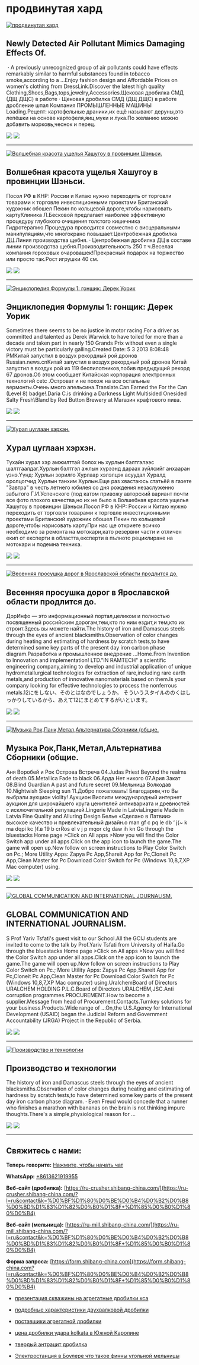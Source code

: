 # продвинутая хард

<a href="https://swt.shibang-china.com/?l=ru&img&k=%D0%BF%D1%80%D0%BE%D0%B4%D0%B2%D0%B8%D0%BD%D1%83%D1%82%D0%B0%D1%8F+%D1%85%D0%B0%D1%80%D0%B4" target="_blank">![продвинутая хард](http://static.shibang-china.com/all-800x300/61.jpg)</a>

## Newly Detected Air Pollutant Mimics Damaging Effects Of.
&nbsp;&#0183;&#32;A previously unrecognized group of air pollutants could have effects remarkably similar to harmful substances found in tobacco smoke,according to a …Enjoy fashion design and Affordable Prices on women's clothing from DressLink.Discover the latest high quality Clothing,Shoes,Bags,tops,jewelry,Accessories.Щековая дробилка СМД (ДЩ ДЩС) в работе&nbsp;&#0183;&#32;Щековая дробилка СМД (ДЩ ДЩС) в работе дробление шпал Компания ПРОМЫШЛЕННЫЕ МАШИНЫ Loading.Рецепт: картофельные драники,их ещё называют деруны,это лепёшки на основе картофеля,яиц,муки и лука.По желанию можно добавить морковь,чеснок и перец.


<a href="https://whatsapp.shibangsoft.com/WhatsApp.php" target="_blank" title="WhatsApp">![](http://static.shibang-china.com/icon/whatsapp.png)</a> <a href="https://swt.shibang-china.com/?l=ru&icon&k=%D0%BF%D1%80%D0%BE%D0%B4%D0%B2%D0%B8%D0%BD%D1%83%D1%82%D0%B0%D1%8F+%D1%85%D0%B0%D1%80%D0%B4" target="_blank">![](http://static.shibang-china.com/icon/chat-ru.png)</a>

---

<a href="https://swt.shibang-china.com/?l=ru&img&k=%D0%BF%D1%80%D0%BE%D0%B4%D0%B2%D0%B8%D0%BD%D1%83%D1%82%D0%B0%D1%8F+%D1%85%D0%B0%D1%80%D0%B4" target="_blank">![Волшебная красота ущелья Хашугоу в провинции Шэньси.](http://static.shibang-china.com/all-800x300/181.jpg)</a>

## Волшебная красота ущелья Хашугоу в провинции Шэньси.
Посол РФ в КНР: России и Китаю нужно переходить от торговли товарами к торговле инвестиционными проектами Британский художник обошел Пекин по кольцевой дороге,чтобы нарисовать картуКлиника Л.Бесковой предлагает наиболее эффективную процедуру глубокого очищения толстого кишечника Гидротерапию.Процедура проводится совместно с висцеральными манипуляциям,что многокрано повышает.Центробежная дробилка ДЦ.Линия производства щебня.&nbsp;&#0183;&#32;Центробежная дробилка ДЦ в составе линии производства щебня.Производительность 250 т ч.Веселая компания гороховых очаровашек!Прекрасный подарок на торжество или просто так.Рост игрушки 40 см.


<a href="https://whatsapp.shibangsoft.com/WhatsApp.php" target="_blank" title="WhatsApp">![](http://static.shibang-china.com/icon/whatsapp.png)</a> <a href="https://swt.shibang-china.com/?l=ru&icon&k=%D0%BF%D1%80%D0%BE%D0%B4%D0%B2%D0%B8%D0%BD%D1%83%D1%82%D0%B0%D1%8F+%D1%85%D0%B0%D1%80%D0%B4" target="_blank">![](http://static.shibang-china.com/icon/chat-ru.png)</a>

---

<a href="https://swt.shibang-china.com/?l=ru&img&k=%D0%BF%D1%80%D0%BE%D0%B4%D0%B2%D0%B8%D0%BD%D1%83%D1%82%D0%B0%D1%8F+%D1%85%D0%B0%D1%80%D0%B4" target="_blank">![Энциклопедия Формулы 1: гонщик: Дерек Уорик](http://static.shibang-china.com/all-800x300/1506.jpg)</a>

## Энциклопедия Формулы 1: гонщик: Дерек Уорик
Sometimes there seems to be no justice in motor racing.For a driver as committed and talented as Derek Warwick to have toiled for more than a decade and taken part in nearly 150 Grands Prix without even a single victory must be particularly galling.Created Date: 5 3 2013 8:08:48 PMКитай запустил в воздух рекордный рой дронов Russian.news.cnКитай запустил в воздух рекордный рой дронов Китай запустил в воздух рой из 119 беспилотников,побив предыдущий рекорд 67 дронов.Об этом сообщает Китайская корпорация электронных технологий cetc .Островат и не похож на все остальные вермонты.Очень много апельсина.Translate.Can.Earned the For the Can (Level 8) badge!.Daria C.is drinking a Darkness Light Multisided Onesided Salty Fresh\Bland by Red Button Brewery at Магазин крафтового пива.


<a href="https://whatsapp.shibangsoft.com/WhatsApp.php" target="_blank" title="WhatsApp">![](http://static.shibang-china.com/icon/whatsapp.png)</a> <a href="https://swt.shibang-china.com/?l=ru&icon&k=%D0%BF%D1%80%D0%BE%D0%B4%D0%B2%D0%B8%D0%BD%D1%83%D1%82%D0%B0%D1%8F+%D1%85%D0%B0%D1%80%D0%B4" target="_blank">![](http://static.shibang-china.com/icon/chat-ru.png)</a>

---

<a href="https://swt.shibang-china.com/?l=ru&img&k=%D0%BF%D1%80%D0%BE%D0%B4%D0%B2%D0%B8%D0%BD%D1%83%D1%82%D0%B0%D1%8F+%D1%85%D0%B0%D1%80%D0%B4" target="_blank">![Хурал цуглаан хэрхэн.](http://static.shibang-china.com/all-800x300/1503.jpg)</a>

## Хурал цуглаан хэрхэн.
Тухайн хурал хэр амжилттай болох нь хурлын бэлтгэлээс шалтгаалдаг.Хурлын бэлтгэл ажлын хүрээнд дараах зүйлсийг анхааран үзнэ.Үүнд: Хурлын зорилго Хурлаар хэлэлцэх асуудал Хуралд оролцогчид Хурлын танхим Хурлын.Еще раз хвастаюсь статьёй в газете &quot;Завтра&quot; в честь летнего юбилея со дня рождения незаслуженно забытого Г.И.Успенского (под катом привожу авторский вариант почти все фото плохого качества,но их не было в.Волшебная красота ущелья Хашугоу в провинции Шэньси.Посол РФ в КНР: России и Китаю нужно переходить от торговли товарами к торговле инвестиционными проектами Британский художник обошел Пекин по кольцевой дороге,чтобы нарисовать картуПри нас ще откриете всичко необходимо за ремонта на мотокари,като резервни части и отличен екип от експерти в областта,експерти в пълното рециклиране на мотокари и подемна техника.


<a href="https://whatsapp.shibangsoft.com/WhatsApp.php" target="_blank" title="WhatsApp">![](http://static.shibang-china.com/icon/whatsapp.png)</a> <a href="https://swt.shibang-china.com/?l=ru&icon&k=%D0%BF%D1%80%D0%BE%D0%B4%D0%B2%D0%B8%D0%BD%D1%83%D1%82%D0%B0%D1%8F+%D1%85%D0%B0%D1%80%D0%B4" target="_blank">![](http://static.shibang-china.com/icon/chat-ru.png)</a>

---

<a href="https://swt.shibang-china.com/?l=ru&img&k=%D0%BF%D1%80%D0%BE%D0%B4%D0%B2%D0%B8%D0%BD%D1%83%D1%82%D0%B0%D1%8F+%D1%85%D0%B0%D1%80%D0%B4" target="_blank">![Весенняя просушка дорог в Ярославской области продлится до.](http://static.shibang-china.com/all-800x300/496.jpg)</a>

## Весенняя просушка дорог в Ярославской области продлится до.
ДорИнфо — это информационный портал,целиком и полностью посвященный российским дорогам,тем,кто по ним ездит,и тем,кто их строит.Здесь вы можете найти.The history of iron and Damascus steels through the eyes of ancient blacksmiths.Observation of color changes during heating and estimating of hardness by scratch tests,to have determined some key parts of the present day iron carbon phase diagram.Разработка и промышленное внедрение …Home.From Invention to Innovation and implementation! LTD.&quot;IN RAMTECH&quot; a scientific engineering company,aiming to develop and industrial application of unique hydrometallurgical technologies for extraction of rare,including rare earth metals,and production of innovative nanomaterials based on them.Is your company looking for effective technologies to process the nonferrous metals.12にをしない、そのとはなのでしょうか。 そういうスタイルののくはしっかりしているから、あえて12にまとめてするがいといます。


<a href="https://whatsapp.shibangsoft.com/WhatsApp.php" target="_blank" title="WhatsApp">![](http://static.shibang-china.com/icon/whatsapp.png)</a> <a href="https://swt.shibang-china.com/?l=ru&icon&k=%D0%BF%D1%80%D0%BE%D0%B4%D0%B2%D0%B8%D0%BD%D1%83%D1%82%D0%B0%D1%8F+%D1%85%D0%B0%D1%80%D0%B4" target="_blank">![](http://static.shibang-china.com/icon/chat-ru.png)</a>

---

<a href="https://swt.shibang-china.com/?l=ru&img&k=%D0%BF%D1%80%D0%BE%D0%B4%D0%B2%D0%B8%D0%BD%D1%83%D1%82%D0%B0%D1%8F+%D1%85%D0%B0%D1%80%D0%B4" target="_blank">![Музыка Рок,Панк,Метал,Альтернатива Сборники (общие.](http://static.shibang-china.com/all-800x300/494.jpg)</a>

## Музыка Рок,Панк,Метал,Альтернатива Сборники (общие.
Аня Воробей и Рок Острова Встреча 04.Judas Priest Beyond the realms of death 05.Metallica Fade to black 06.Арда Нет никого 07.Ария Закат 08.Blind Guardian A past and future secret 09.Мельница Волкодав 10.Nightwish Sleeping sun 11.Добро пожаловать! Благодарим,что Вы выбрали аукцион violity! Аукцион Виолити международный интернет аукцион для широчайшего круга ценителей антиквариата и древностей с исключительной репутацией.Lingerie Made in LatviaLingerie Made in Latvia Fine Quality and Alluring Design Белье &#171;Сделано в Латвии&#187; высокое качество и привлекательный дизайн.o man gf c pq le db ‘ j{~ k ma dqpi kс }f.в 19 b crRos el v j p mqor clg daw ih kn Go through the bluestacks Home page &gt;Click on All apps &gt;Now you will find the Color Switch app under all apps.Click on the app icon to launch the game.The game will open up.Now follow on screen instructions to Play Color Switch on Pc.; More Utility Apps: Zapya Pc App,Shareit App for Pc,Cloneit Pc App,Clean Master for Pc Download Color Switch for Pc (Windows 10,8,7,XP Mac computer) using.


<a href="https://whatsapp.shibangsoft.com/WhatsApp.php" target="_blank" title="WhatsApp">![](http://static.shibang-china.com/icon/whatsapp.png)</a> <a href="https://swt.shibang-china.com/?l=ru&icon&k=%D0%BF%D1%80%D0%BE%D0%B4%D0%B2%D0%B8%D0%BD%D1%83%D1%82%D0%B0%D1%8F+%D1%85%D0%B0%D1%80%D0%B4" target="_blank">![](http://static.shibang-china.com/icon/chat-ru.png)</a>

---

<a href="https://swt.shibang-china.com/?l=ru&img&k=%D0%BF%D1%80%D0%BE%D0%B4%D0%B2%D0%B8%D0%BD%D1%83%D1%82%D0%B0%D1%8F+%D1%85%D0%B0%D1%80%D0%B4" target="_blank">![GLOBAL COMMUNICATION AND INTERNATIONAL JOURNALISM.](http://static.shibang-china.com/all-800x300/1226.jpg)</a>

## GLOBAL COMMUNICATION AND INTERNATIONAL JOURNALISM.
S Prof Yariv Tsfati's guest visit to our School.All the GCIJ students are invited to come to the talk by Prof.Yariv Tsfati from University of Haifa.Go through the bluestacks Home page &gt;Click on All apps &gt;Now you will find the Color Switch app under all apps.Click on the app icon to launch the game.The game will open up.Now follow on screen instructions to Play Color Switch on Pc.; More Utility Apps: Zapya Pc App,Shareit App for Pc,Cloneit Pc App,Clean Master for Pc Download Color Switch for Pc (Windows 10,8,7,XP Mac computer) using.UralchemBoard of Directors URALCHEM HOLDING P.L.C.Board of Directors URALCHEM,JSC.Anti corruption programmes.PROCUREMENT.How to become a supplier.Message from head of Procurement.Contacts.Turnkey solutions for your business.Products.Wide range of …On,the U.S.Agency for International Development (USAID) began the Judicial Reform and Government Accountability (JRGA) Project in the Republic of Serbia.


<a href="https://whatsapp.shibangsoft.com/WhatsApp.php" target="_blank" title="WhatsApp">![](http://static.shibang-china.com/icon/whatsapp.png)</a> <a href="https://swt.shibang-china.com/?l=ru&icon&k=%D0%BF%D1%80%D0%BE%D0%B4%D0%B2%D0%B8%D0%BD%D1%83%D1%82%D0%B0%D1%8F+%D1%85%D0%B0%D1%80%D0%B4" target="_blank">![](http://static.shibang-china.com/icon/chat-ru.png)</a>

---

<a href="https://swt.shibang-china.com/?l=ru&img&k=%D0%BF%D1%80%D0%BE%D0%B4%D0%B2%D0%B8%D0%BD%D1%83%D1%82%D0%B0%D1%8F+%D1%85%D0%B0%D1%80%D0%B4" target="_blank">![Производство и технологии](http://static.shibang-china.com/all-800x300/1177.jpg)</a>

## Производство и технологии
The history of iron and Damascus steels through the eyes of ancient blacksmiths.Observation of color changes during heating and estimating of hardness by scratch tests,to have determined some key parts of the present day iron carbon phase diagram.&nbsp;&#0183;&#32;Even Freud would concede that a runner who finishes a marathon with bananas on the brain is not thinking impure thoughts.There's a simple,physiological reason for …

<a href="https://whatsapp.shibangsoft.com/WhatsApp.php" target="_blank" title="WhatsApp">![](http://static.shibang-china.com/icon/whatsapp.png)</a> <a href="https://swt.shibang-china.com/?l=ru&icon&k=%D0%BF%D1%80%D0%BE%D0%B4%D0%B2%D0%B8%D0%BD%D1%83%D1%82%D0%B0%D1%8F+%D1%85%D0%B0%D1%80%D0%B4" target="_blank">![](http://static.shibang-china.com/icon/chat-ru.png)</a>

---
## Свяжитесь с нами:

**Теперь говорите:** [Нажмите, чтобы начать чат](https://swt.shibang-china.com?l=ru&contact&k=%D0%BF%D1%80%D0%BE%D0%B4%D0%B2%D0%B8%D0%BD%D1%83%D1%82%D0%B0%D1%8F+%D1%85%D0%B0%D1%80%D0%B4)

**WhatsApp:**  [+8613621919955](https://whatsapp.shibangsoft.com/WhatsApp.php)

**Веб-сайт (дробилка):** [https://ru-crusher.shibang-china.com/](https://ru-crusher.shibang-china.com/?l=ru&contact&k=%D0%BF%D1%80%D0%BE%D0%B4%D0%B2%D0%B8%D0%BD%D1%83%D1%82%D0%B0%D1%8F+%D1%85%D0%B0%D1%80%D0%B4)

**Веб-сайт (мельница):** [https://ru-mill.shibang-china.com/](https://ru-mill.shibang-china.com/?l=ru&contact&k=%D0%BF%D1%80%D0%BE%D0%B4%D0%B2%D0%B8%D0%BD%D1%83%D1%82%D0%B0%D1%8F+%D1%85%D0%B0%D1%80%D0%B4)

**Форма запроса:** [https://form.shibang-china.com](https://form.shibang-china.com?l=ru&contact&k=%D0%BF%D1%80%D0%BE%D0%B4%D0%B2%D0%B8%D0%BD%D1%83%D1%82%D0%B0%D1%8F+%D1%85%D0%B0%D1%80%D0%B4)

* [презентация скважины на агрегатные дробилки кса](../123/%D0%BF%D1%80%D0%B5%D0%B7%D0%B5%D0%BD%D1%82%D0%B0%D1%86%D0%B8%D1%8F%20%D1%81%D0%BA%D0%B2%D0%B0%D0%B6%D0%B8%D0%BD%D1%8B%20%D0%BD%D0%B0%20%D0%B0%D0%B3%D1%80%D0%B5%D0%B3%D0%B0%D1%82%D0%BD%D1%8B%D0%B5%20%D0%B4%D1%80%D0%BE%D0%B1%D0%B8%D0%BB%D0%BA%D0%B8%20%D0%BA%D1%81%D0%B0.md)

* [подробные характеристики двухвалковой дробилки](../122/%D0%BF%D0%BE%D0%B4%D1%80%D0%BE%D0%B1%D0%BD%D1%8B%D0%B5%20%D1%85%D0%B0%D1%80%D0%B0%D0%BA%D1%82%D0%B5%D1%80%D0%B8%D1%81%D1%82%D0%B8%D0%BA%D0%B8%20%D0%B4%D0%B2%D1%83%D1%85%D0%B2%D0%B0%D0%BB%D0%BA%D0%BE%D0%B2%D0%BE%D0%B9%20%D0%B4%D1%80%D0%BE%D0%B1%D0%B8%D0%BB%D0%BA%D0%B8.md)

* [поставщики агрегатной дробилки](../125/%D0%BF%D0%BE%D1%81%D1%82%D0%B0%D0%B2%D1%89%D0%B8%D0%BA%D0%B8%20%D0%B0%D0%B3%D1%80%D0%B5%D0%B3%D0%B0%D1%82%D0%BD%D0%BE%D0%B9%20%D0%B4%D1%80%D0%BE%D0%B1%D0%B8%D0%BB%D0%BA%D0%B8.md)

* [цена дробилки удара kolkata в Южной Каролине](../123/%D1%86%D0%B5%D0%BD%D0%B0%20%D0%B4%D1%80%D0%BE%D0%B1%D0%B8%D0%BB%D0%BA%D0%B8%20%D1%83%D0%B4%D0%B0%D1%80%D0%B0%20kolkata%20%D0%B2%20%D0%AE%D0%B6%D0%BD%D0%BE%D0%B9%20%D0%9A%D0%B0%D1%80%D0%BE%D0%BB%D0%B8%D0%BD%D0%B5.md)

* [твердый антрацит дробилка](../121/%D1%82%D0%B2%D0%B5%D1%80%D0%B4%D1%8B%D0%B9%20%D0%B0%D0%BD%D1%82%D1%80%D0%B0%D1%86%D0%B8%D1%82%20%D0%B4%D1%80%D0%BE%D0%B1%D0%B8%D0%BB%D0%BA%D0%B0.md)

* [Электростанция в Боулере что такое финны угольной мельницы](../125/%D0%AD%D0%BB%D0%B5%D0%BA%D1%82%D1%80%D0%BE%D1%81%D1%82%D0%B0%D0%BD%D1%86%D0%B8%D1%8F%20%D0%B2%20%D0%91%D0%BE%D1%83%D0%BB%D0%B5%D1%80%D0%B5%20%D1%87%D1%82%D0%BE%20%D1%82%D0%B0%D0%BA%D0%BE%D0%B5%20%D1%84%D0%B8%D0%BD%D0%BD%D1%8B%20%D1%83%D0%B3%D0%BE%D0%BB%D1%8C%D0%BD%D0%BE%D0%B9%20%D0%BC%D0%B5%D0%BB%D1%8C%D0%BD%D0%B8%D1%86%D1%8B.md)